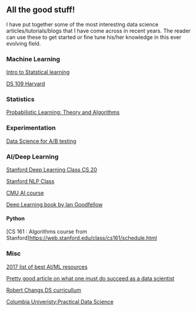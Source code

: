 ## All the good stuff!

I have put together some of the most interesting data science articles/tutorials/blogs that I have come across in recent years. The reader can use these to get started or fine tune his/her knowledge in this ever evolving field.

### Machine Learning

[Intro to Statstical learning](https://www.r-bloggers.com/in-depth-introduction-to-machine-learning-in-15-hours-of-expert-videos/)

[DS 109 Harvard](http://cs109.github.io/2015/)


### Statistics

 [Probabilistic Learning: Theory and Algorithms](https://www.ics.uci.edu/~smyth/courses/cs274/notes.html)
 

### Experimentation
[Data Science for A/B testing](https://towardsdatascience.com/data-science-you-need-to-know-a-b-testing-f2f12aff619a)


### AI/Deep Learning

[Stanford Deep Learning Class CS 20](https://web.stanford.edu/class/cs20si/syllabus.html)

[Stanford NLP Class](http://web.stanford.edu/class/cs224n/)

[CMU AI course](http://www.cs.cmu.edu/~zkolter/course/15-780-s14/index.html)

[Deep Learning book by Ian Goodfellow](http://www.deeplearningbook.org/)


#### Python

[CS 161 : Algorithms course from Stanford]https://web.stanford.edu/class/cs161/schedule.html


### Misc

[2017 list of best AI/ML resources](https://hackernoon.com/index-of-best-ai-machine-learning-resources-71ba0c73e34d)

[Pretty good article on what one must do succeed as a data scientist](https://medium.com/@rchang/advice-for-new-and-junior-data-scientists-2ab02396cf5b) 

[Robert Changs DS curricullum](https://github.com/robert8138/python-deliberate-practice)

[Columbia Univeristy:Practical Data Science](http://columbia-applied-data-science.github.io/appdatasci.pdf)


